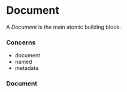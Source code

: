 Document
========

A *Document* is the main atomic building block.

### Concerns

-	document
-	named
-	metadata

### Document
